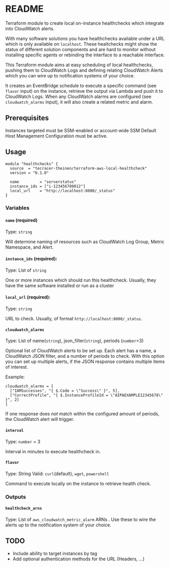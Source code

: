 # README

Terraform module to create local on-instance healthchecks which integrate into CloudWatch alerts.

With many software solutions you have healthchecks available under a URL which is only available on `localhost`. These healtchecks might show the status of different solution components and are hard to monitor without installing specific agents or rebinding the interface to a reachable interface.

This Terraform module aims at easy scheduling of local healthchecks, pushing them to CloudWatch Logs and defining relating CloudWatch Alerts which you can wire up to notification systems of your choice.

It creates an EventBridge schedule to execute a specific command (see `flavor` input) on the instance, retrieve the output via Lambda and push it to CloudWatch Logs. When any CloudWatch alarms are configured (see `cloudwatch_alarms` input), it will also create a related metric and alarm.

## Prerequisites

Instances targeted must be SSM-enabled or account-wide SSM Default Host Management Configuration must be active.

## Usage

```hcl
module "healthchecks" {
  source  = "tecracer-theinen/terraform-aws-local-healthcheck"
  version = "0.1.0"

  name         = "serverstatus"
  instance_ids = ["i-123456789012"]
  local_url    = "http://localhost:8000/_status"
}
```

### Variables

#### `name` (required)

Type: `string`

Will determine naming of resources such as CloudWatch Log Group, Metric Namespace, and Alert.

#### `instance_ids` (required):

Type: List of `string`

One or more instances which should run this healthcheck. Usually, they have the same software installed or run as a cluster

#### `local_url` (required):

Type: `string`

URL to check. Usually, of format `http://localhost:8000/_status`.

#### `cloudwatch_alarms`

Type: List of name(`string`), json_filter(`string`), periods (`number`=3)

Optional list of CloudWatch alerts to be set up. Each alert has a name, a CloudWatch JSON filter, and a number of periods to check. With this option you can set up multiple alerts, if the JSON response contains multiple items of interest.

Example:

```hcl
cloudwatch_alarms = [
  ["IAMSuccesses", "{ $.Code = \"Success\" }", 5],
  ["CorrectProfile", "{ $.InstanceProfileId = \"AIPAEXAMPLE12345678\" }", 2]
]
```

If one response does _not_ match within the configured amount of periods, the CloudWatch alert will trigger.

#### `interval`

Type: `number` = 3

Interval in minutes to execute healthcheck in.

#### `flavor`

Type: String
Valid: `curl`(default), `wget`, `powershell`

Command to execute locally on the instance to retrieve health check.

### Outputs

#### `healthcheck_arns`

Type: List of `aws_cloudwatch_metric_alarm` ARNs
.
Use these to wire the alerts up to the notification system of your choice.

## TODO

- Include ability to target instances by tag
- Add optional authentication methods for the URL (Headers, ...)
